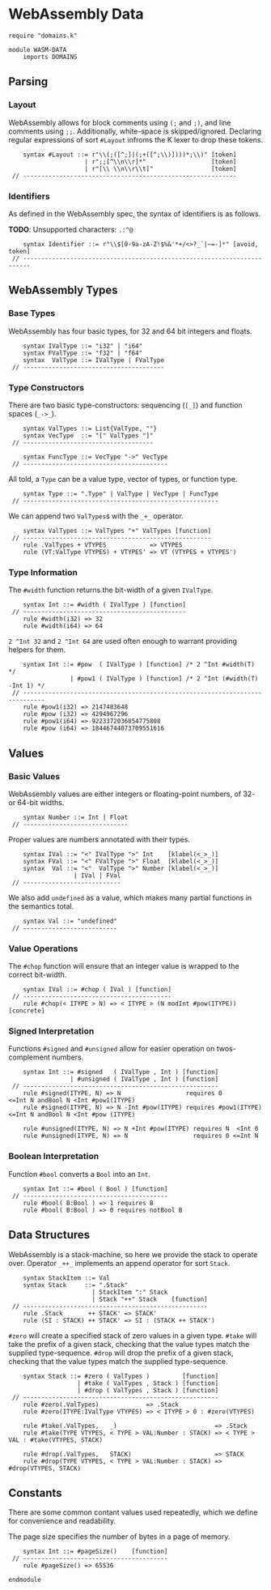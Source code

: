 WebAssembly Data
================

```k
require "domains.k"

module WASM-DATA
    imports DOMAINS
```

Parsing
-------

### Layout

WebAssembly allows for block comments using `(;` and `;)`, and line comments using `;;`.
Additionally, white-space is skipped/ignored.
Declaring regular expressions of sort `#Layout` infroms the K lexer to drop these tokens.

```k
    syntax #Layout ::= r"\\(;([^;]|(;+([^;\\)])))*;\\)" [token]
                     | r";;[^\\n\\r]*"                  [token]
                     | r"[\\ \\n\\r\\t]"                [token]
 // -----------------------------------------------------------
```

### Identifiers

As defined in the WebAssembly spec, the syntax of identifiers is as follows.

**TODO**: Unsupported characters: `.:^@`

```k
    syntax Identifier ::= r"\\$[0-9a-zA-Z!$%&'*+/<>?_`|~=-]*" [avoid, token]
 // ------------------------------------------------------------------------
```

WebAssembly Types
-----------------

### Base Types

WebAssembly has four basic types, for 32 and 64 bit integers and floats.

```k
    syntax IValType ::= "i32" | "i64"
    syntax FValType ::= "f32" | "f64"
    syntax  ValType ::= IValType | FValType
 // ---------------------------------------
```

### Type Constructors

There are two basic type-constructors: sequencing (`[_]`) and function spaces (`_->_`).

```k
    syntax ValTypes ::= List{ValType, ""}
    syntax VecType  ::= "[" ValTypes "]"
 // ------------------------------------

    syntax FuncType ::= VecType "->" VecType
 // ----------------------------------------
```

All told, a `Type` can be a value type, vector of types, or function type.

```k
    syntax Type ::= ".Type" | ValType | VecType | FuncType
 // ------------------------------------------------------
```

We can append two `ValTypes`s with the `_+_` operator.

```k
    syntax ValTypes ::= ValTypes "+" ValTypes [function]
 // ----------------------------------------------------
    rule .ValTypes + VTYPES            => VTYPES
    rule (VT:ValType VTYPES) + VTYPES' => VT (VTYPES + VTYPES')
```

### Type Information

The `#width` function returns the bit-width of a given `IValType`.

```k
    syntax Int ::= #width ( IValType ) [function]
 // ---------------------------------------------
    rule #width(i32) => 32
    rule #width(i64) => 64
```

`2 ^Int 32` and `2 ^Int 64` are used often enough to warrant providing helpers for them.

```k
    syntax Int ::= #pow  ( IValType ) [function] /* 2 ^Int #width(T)          */
                 | #pow1 ( IValType ) [function] /* 2 ^Int (#width(T) -Int 1) */
 // ----------------------------------------------------------------------------
    rule #pow1(i32) => 2147483648
    rule #pow (i32) => 4294967296
    rule #pow1(i64) => 9223372036854775808
    rule #pow (i64) => 18446744073709551616
```

Values
------

### Basic Values

WebAssembly values are either integers or floating-point numbers, of 32- or 64-bit widths.

```k
    syntax Number ::= Int | Float
 // -----------------------------
```

Proper values are numbers annotated with their types.

```k
    syntax IVal ::= "<" IValType ">" Int    [klabel(<_>_)]
    syntax FVal ::= "<" FValType ">" Float  [klabel(<_>_)]
    syntax  Val ::= "<"  ValType ">" Number [klabel(<_>_)]
                  | IVal | FVal
 // ---------------------------
```

We also add `undefined` as a value, which makes many partial functions in the semantics total.

```k
    syntax Val ::= "undefined"
 // --------------------------
```

### Value Operations

The `#chop` function will ensure that an integer value is wrapped to the correct bit-width.

```k
    syntax IVal ::= #chop ( IVal ) [function]
 // -----------------------------------------
    rule #chop(< ITYPE > N) => < ITYPE > (N modInt #pow(ITYPE)) [concrete]
```

### Signed Interpretation

Functions `#signed` and `#unsigned` allow for easier operation on twos-complement numbers.

```k
    syntax Int ::= #signed   ( IValType , Int ) [function]
                 | #unsigned ( IValType , Int ) [function]
 // ------------------------------------------------------
    rule #signed(ITYPE, N) => N                  requires 0            <=Int N andBool N <Int #pow1(ITYPE)
    rule #signed(ITYPE, N) => N -Int #pow(ITYPE) requires #pow1(ITYPE) <=Int N andBool N <Int #pow (ITYPE)

    rule #unsigned(ITYPE, N) => N +Int #pow(ITYPE) requires N  <Int 0
    rule #unsigned(ITYPE, N) => N                  requires 0 <=Int N
```

### Boolean Interpretation

Function `#bool` converts a `Bool` into an `Int`.

```k
    syntax Int ::= #bool ( Bool ) [function]
 // ----------------------------------------
    rule #bool( B:Bool ) => 1 requires B
    rule #bool( B:Bool ) => 0 requires notBool B
```

Data Structures
---------------

WebAssembly is a stack-machine, so here we provide the stack to operate over.
Operator `_++_` implements an append operator for sort `Stack`.

```k
    syntax StackItem ::= Val
    syntax Stack     ::= ".Stack"
                       | StackItem ":" Stack
                       | Stack "++" Stack    [function]
 // ---------------------------------------------------
    rule .Stack       ++ STACK' => STACK'
    rule (SI : STACK) ++ STACK' => SI : (STACK ++ STACK')
```

`#zero` will create a specified stack of zero values in a given type.
`#take` will take the prefix of a given stack, checking that the value types match the supplied type-sequence.
`#drop` will drop the prefix of a given stack, checking that the value types match the supplied type-sequence.

```k
    syntax Stack ::= #zero ( ValTypes )         [function]
                   | #take ( ValTypes , Stack ) [function]
                   | #drop ( ValTypes , Stack ) [function]
 // ------------------------------------------------------
    rule #zero(.ValTypes)             => .Stack
    rule #zero(ITYPE:IValType VTYPES) => < ITYPE > 0 : #zero(VTYPES)

    rule #take(.ValTypes,   _)                           => .Stack
    rule #take(TYPE VTYPES, < TYPE > VAL:Number : STACK) => < TYPE > VAL : #take(VTYPES, STACK)

    rule #drop(.ValTypes,   STACK)                       => STACK
    rule #drop(TYPE VTYPES, < TYPE > VAL:Number : STACK) => #drop(VTYPES, STACK)
```

Constants
---------

There are some common contant values used repeatedly, which we define for convenience and readability.

The page size specifies the number of bytes in a page of memory.

```k
    syntax Int ::= #pageSize()    [function]
 // ----------------------------------------
    rule #pageSize() => 65536
```

```k
endmodule
```
